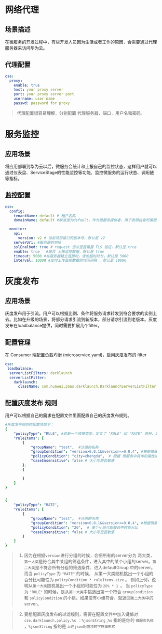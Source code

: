 # 网络代理

## 场景描述

在微服务的开发过程中，有些开发人员因为生活或者工作的原因，会需要通过代理服务器来访问华为云。

## 代理配置

```yaml
cse:
  proxy:
    enable: true
    host: your proxy server
    port: your proxy server port
    username: user name
    passwd: password for proxy
```

> 代理配置很容易理解，分别配置 代理服务器，端口，用户名和密码。

# 服务监控

## 应用场景

将应用部署到华为云以后，微服务会统计和上报自己的监控状态，这样用户就可以通过仪表盘、ServiceStage的性能监控等功能，监控微服务的运行状态、调用链等指标。

## 监控配置

```yaml
cse:
  config:
    tenantName: default # 租户名称
    domainName: default #缺省值为default。作为微服务提供者，用于表明自身所属租户信息。微服务在发现实例的时候，只能被相同租户下的消费者发现。

  monitor:
    api:
      version: v2 # 当前项目接口的版本号，默认是 v2
    serverUri: #服务器的地址
    sslEnalbed: true # request 请求是否需要 TLS 验证，默认是 true
    enable: true   #是否 上报监控数据，默认是 true
    timeout: 5000 #与服务器建立连接时，请求超时时长，默认是 5000
    interval: 10000 #定时上传监控数据的时间间隔 ，默认是 10000
```

# 灰度发布

## 应用场景

灰度发布用于引流。用户可以根据比例、条件将服务请求转发到符合要求的实例上去。比如在升级的场景，将部分请求引流到新版本，部分请求引流到老版本。灰度发布在loadbalance提供，同时需要扩展几个filter。

## 配置管理

在 Consumer 端配置负载均衡 (microservice.yaml)，启用灰度发布的 filter
```yaml
cse:
 loadbalance:
  serverListFilters: darklaunch
  serverListFilter:
    darklaunch:
      className: com.huawei.paas.darklaunch.DarklaunchServerListFilter
```
## 配置灰度发布 规则

用户可以根据自己的需求在配置文件里面配置自己的灰度发布规则。
```yaml
#灰度发布规则的配置项如下：
{
    "policyType": "RULE", #这是一个枚举类型，定义了 "RULE" 和 "RATE" 两种，这个配置项决定了 如何对 ruleItems 中的规则进行解析
    "ruleItems": [
        {
            "groupName": "test",  #分组的名称
            "groupCondition": "version>0.0.1&&version<=0.0.4", #根据微服务的 version进行筛选
            "policyCondition": "city=chengdu",  # 根据 微服务中具体的属性进行筛选
            "caseInsensitive": false # 大小写是否敏感
        }，
        {

        }
    ]
}


{
    "policyType": "RATE",
    "ruleItems": [
        {
            "groupName": "test",  #分组的名称
            "groupCondition": "version>0.0.1&&version<=0.0.4", #根据微服务的 version进行筛选
            "policyCondition": "20",  # 单个小组可能被选中的百分比
            "caseInsensitive": false # 大小写是否敏感
        }
    ]
}

```
> 1. 因为在根据`version`进行分组的时候，会把所有的server分为 两大类，`第一大类`是符合其中某组的筛选条件，进入其中的某个小组的server。`第二大类`是不符合所有分组的筛选条件，进入defaultGroup 中的server。而当 `policyType` 为 `"RATE"` 的时候， 从第一大类随机挑出一个小组的百分比可能性为 `policyCondition * ruleItems.size` 。 例如上例，说明从`第一大类`随机挑出一个小组的可能性为 `20% * 1 `。 当 `policyType` 为 `"RULE"` 的时候，是从`第一大类`中挑选出第一个符合 `groupCondition` 和 `policyCondition` 的小组。如果没有小组符合，就返回`第二大类`中的server。

>2. 要想配置灰度发布的过滤规则，需要在配置文件中加入键值对
`cse.darklaunch.policy.%s ：%jsonString` ,`%s` 指的是你的 `微服务名称` ，`%jsonString` 指的是 `上述json配置项的字符串形式`
